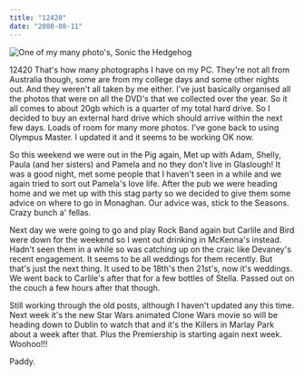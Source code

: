 ```yaml
---
title: "12420"
date: "2008-08-11"
---
```

![One of my many photo's, Sonic the Hedgehog](/images/P7290006.JPG "One of my many photo's, Sonic the Hedgehog")

12420 That's how many photographs I have on my PC. They're not all from Australia though, some are from my college days and some other nights out. And they weren't all taken by me either.  I've just basically organised all the photos that were on all the DVD's that we collected over the year. So it all comes to about 20gb which is a quarter of my total hard drive. So I decided to buy an external hard drive which should arrive within the next few days. Loads of room for many more photos. I've gone back to using Olympus Master. I updated it and it seems to be working OK now.

So this weekend we were out in the Pig again, Met up with Adam, Shelly, Paula (and her sisters) and Pamela and no they don't live in Glaslough! It was a good night, met some people that I haven't seen in a while and we again tried to sort out Pamela's love life. After the pub we were heading home and we met up with this stag party so we decided to give them some advice on where to go in Monaghan. Our advice was, stick to the Seasons. Crazy bunch a' fellas.

Next day we were going to go and play Rock Band again but Carlile and Bird were down for the weekend so I went out drinking in McKenna's instead. Hadn't seen them in a while so was catching up on the craic like Devaney's recent engagement. It seems to be all weddings for them recently. But that's just the next thing. It used to be 18th's then 21st's, now it's weddings. We went back to Carlile's after that for a few bottles of Stella. Passed out on the couch a few hours after that though.

Still working through the old posts, although I haven't updated any this time. Next week it's the new Star Wars animated Clone Wars movie so will be heading down to Dublin to watch that and it's the Killers in Marlay Park about a week after that. Plus the Premiership is starting again next week. Woohoo!!!

Paddy.